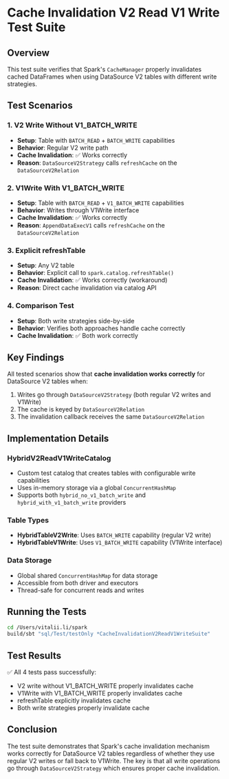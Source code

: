 # Cache Invalidation V2 Read V1 Write Test Suite

## Overview

This test suite verifies that Spark's `CacheManager` properly invalidates cached DataFrames when using DataSource V2 tables with different write strategies.

## Test Scenarios

### 1. V2 Write Without V1_BATCH_WRITE
- **Setup**: Table with `BATCH_READ` + `BATCH_WRITE` capabilities
- **Behavior**: Regular V2 write path
- **Cache Invalidation**: ✅ Works correctly
- **Reason**: `DataSourceV2Strategy` calls `refreshCache` on the `DataSourceV2Relation`

### 2. V1Write With V1_BATCH_WRITE
- **Setup**: Table with `BATCH_READ` + `V1_BATCH_WRITE` capabilities
- **Behavior**: Writes through V1Write interface
- **Cache Invalidation**: ✅ Works correctly
- **Reason**: `AppendDataExecV1` calls `refreshCache` on the `DataSourceV2Relation`

### 3. Explicit refreshTable
- **Setup**: Any V2 table
- **Behavior**: Explicit call to `spark.catalog.refreshTable()`
- **Cache Invalidation**: ✅ Works correctly (workaround)
- **Reason**: Direct cache invalidation via catalog API

### 4. Comparison Test
- **Setup**: Both write strategies side-by-side
- **Behavior**: Verifies both approaches handle cache correctly
- **Cache Invalidation**: ✅ Both work correctly

## Key Findings

All tested scenarios show that **cache invalidation works correctly** for DataSource V2 tables when:
1. Writes go through `DataSourceV2Strategy` (both regular V2 writes and V1Write)
2. The cache is keyed by `DataSourceV2Relation`
3. The invalidation callback receives the same `DataSourceV2Relation`

## Implementation Details

### HybridV2ReadV1WriteCatalog
- Custom test catalog that creates tables with configurable write capabilities
- Uses in-memory storage via a global `ConcurrentHashMap`
- Supports both `hybrid_no_v1_batch_write` and `hybrid_with_v1_batch_write` providers

### Table Types
- **HybridTableV2Write**: Uses `BATCH_WRITE` capability (regular V2 write)
- **HybridTableV1Write**: Uses `V1_BATCH_WRITE` capability (V1Write interface)

### Data Storage
- Global shared `ConcurrentHashMap` for data storage
- Accessible from both driver and executors
- Thread-safe for concurrent reads and writes

## Running the Tests

```bash
cd /Users/vitalii.li/spark
build/sbt "sql/Test/testOnly *CacheInvalidationV2ReadV1WriteSuite"
```

## Test Results

✅ All 4 tests pass successfully:
- V2 write without V1_BATCH_WRITE properly invalidates cache
- V1Write with V1_BATCH_WRITE properly invalidates cache
- refreshTable explicitly invalidates cache
- Both write strategies properly invalidate cache

## Conclusion

The test suite demonstrates that Spark's cache invalidation mechanism works correctly for DataSource V2 tables regardless of whether they use regular V2 writes or fall back to V1Write. The key is that all write operations go through `DataSourceV2Strategy` which ensures proper cache invalidation.

